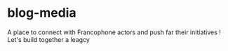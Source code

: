 # blog-media

A place to connect with Francophone actors and push far their initiatives !
Let's build together a leagcy 
